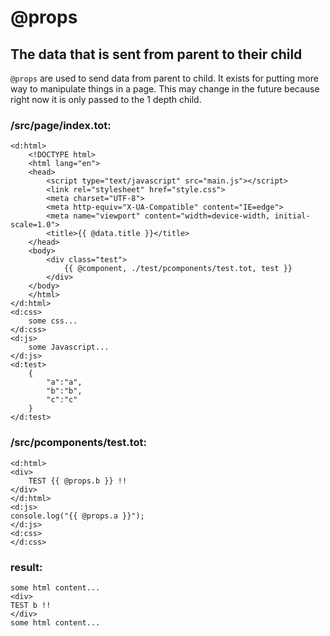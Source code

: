 # @props

## The data that is sent from parent to their child

`@props` are used to send data from parent to child. It exists for putting more way to manipulate things in a page. This may change in the future because right now it is only passed to the 1 depth child.

### /src/page/index.tot:

```
<d:html>
    <!DOCTYPE html>
    <html lang="en">
    <head>
        <script type="text/javascript" src="main.js"></script>
        <link rel="stylesheet" href="style.css">
        <meta charset="UTF-8">
        <meta http-equiv="X-UA-Compatible" content="IE=edge">
        <meta name="viewport" content="width=device-width, initial-scale=1.0">
        <title>{{ @data.title }}</title>
    </head>
    <body>
        <div class="test">
            {{ @component, ./test/pcomponents/test.tot, test }}
        </div>
    </body>
    </html>
</d:html>
<d:css>
    some css...
</d:css>
<d:js>
    some Javascript...
</d:js>
<d:test>
    {
        "a":"a",
        "b":"b",
        "c":"c"
    }
</d:test>
```

### /src/pcomponents/test.tot:

```
<d:html>
<div>
    TEST {{ @props.b }} !!
</div>
</d:html>
<d:js>
console.log("{{ @props.a }}");
</d:js>
<d:css>
</d:css>
```

### result:

```
some html content...
<div>
TEST b !!
</div>
some html content...
```
